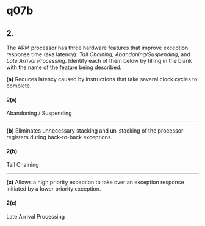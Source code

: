 # q07b

## 2.
The ARM processor has three hardware features that improve exception response time (aka latency): *Tail Chaining*, *Abandoning/Suspending*, and *Late Arrival Processing*. Identify each of them below by filling in the blank with the name of the feature being described.

**(a)**	Reduces latency caused by instructions that take several clock cycles to complete.

#### 2(a)
Abandoning / Suspending

-----

**(b)**	Eliminates unnecessary stacking and un-stacking of the processor registers during back-to-back exceptions.

#### 2(b)
Tail Chaining

-----
**(c)**	Allows a high priority exception to take over an exception response initiated by a lower priority exception.

#### 2(c)
Late Arrival Processing
